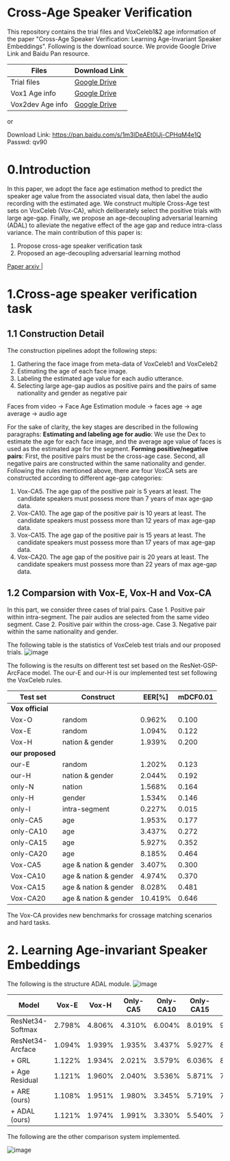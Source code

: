 # Cross-Age Speaker Verification

This repository contains the trial files and VoxCeleb1&2 age information of the paper "Cross-Age Speaker Verification: Learning Age-Invariant Speaker Embeddings". Following is the download source. We provide Google Drive Link and Baidu Pan resource. 

|  Files | Download Link | 
|  ----  | ---- |
| Trial files | <a href="https://drive.google.com/drive/folders/1caO11O7xqjpa8KNLrT8BWx_V6IhdmQlQ?usp=sharing">Google Drive </a> |
| Vox1 Age info  |  <a href="https://drive.google.com/drive/folders/1x-FipNnDtVd6CLy2CblViphyODj3rFS4?usp=sharing">Google Drive </a>  |
| Vox2dev Age info |  <a href="https://drive.google.com/drive/folders/1aSYbdoWp9Pvnbd4y6IRneykSlFneat_I?usp=sharing">Google Drive </a>  |

or

Download Link: https://pan.baidu.com/s/1m3lDeAEt0lJj-CPHqM4e1Q 
Passwd: qv90

# 0.Introduction

In this paper, we adopt the face age estimation method to predict the speaker age value from the associated visual data, then label the audio recording with the estimated age. We construct multiple Cross-Age test sets on VoxCeleb (Vox-CA), which deliberately select the positive trials with large age-gap. Finally, we propose an age-decoupling adversarial learning (ADAL) to alleviate the negative effect of the age gap and reduce intra-class variance. 
The main contribution of this paper is:
<ol>
  <li>Propose cross-age speaker verification task</li>
  <li>Proposed an age-decoupling adversarial learning mothod </li>
</ol>

<a href=" ">Paper arxiv </a>  |


# 1.Cross-age speaker verification task
## 1.1 Construction Detail
The construction pipelines adopt the following steps:
<ol>
  <li> Gathering the face image from meta-data of VoxCeleb1 and VoxCeleb2</li>
  <li> Estimating the age of each face image. </li>
  <li> Labeling the estimated age value for each audio utterance.  </li>
  <li> Selecting large age-gap audios as positive pairs and the pairs of same nationality and gender as negative pair  </li>
</ol>

Faces from video -> Face Age Estimation module -> faces age -> age average -> audio age

For the sake of clarity, the key stages are described in the following paragraphs:
**Estimating and labeling age for audio**: We use the Dex to estimate the age for each face image, and the average age value of faces is used as the estimated age for the segment.
**Forming positive/negative pairs**:
First, the positive pairs must be the cross-age case. 
Second, all negative pairs are constructed within the same nationality and gender.
Following the rules mentioned above, there are four VoxCA sets are constructed according to different age-gap categories:
<ol>
  <li> Vox-CA5. The age gap of the positive pair is 5 years at least. The candidate speakers must possess more than 7 years of max age-gap data.</li>
  <li> Vox-CA10. The age gap of the positive pair is 10 years at least. The candidate speakers must possess more than 12 years of max age-gap data.</li>
  <li> Vox-CA15. The age gap of the positive pair is 15 years at least. The candidate speakers must possess more than 17 years of max age-gap data. </li>
  <li> Vox-CA20. The age gap of the positive pair is 20 years at least. The candidate speakers must possess more than 22 years of max age-gap data. </li>
</ol>

## 1.2 Comparsion with Vox-E, Vox-H and Vox-CA
In this part, we consider three cases of trial pairs.
Case 1. Positive pair within intra-segment. The pair audios are selected from the same video segment.
Case 2. Positive pair within the cross-age.
Case 3. Negative pair within the same nationality and gender.

The following table is the statistics of VoxCeleb test trials and our proposed trials. 
![image](https://github.com/qinxiaoyi/Cross-Age_Speaker_Verification/blob/main/imgs/table2.jpg)

The following is the results on different test set based on the ResNet-GSP-ArcFace model. The our-E and our-H is our implemented test set following the VoxCeleb rules.

|  **Test set**    | **Construct**             | **EER[%]**  | **mDCF0.01** | 
|  ----        | ----                  | ----    | ----     |
| **Vox official** |                       |         |          |
| Vox-O        | random                | 0.962%  | 0.100    |
| Vox-E        | random                | 1.094%  | 0.122    |
| Vox-H        | nation & gender       | 1.939%  | 0.200    |
|**our proposed** |                       |         |          |
| our-E        | random                | 1.202%  | 0.123    |
| our-H        | nation & gender       | 2.044%  | 0.192    |
| only-N       | nation                | 1.568%  | 0.164    |
| only-H       | gender                | 1.534%  | 0.146    |
| only-I       | intra-segment         | 0.227%  | 0.015    |
| only-CA5     | age                   | 1.953%  | 0.177    |
| only-CA10    | age                   | 3.437%  | 0.272    |
| only-CA15    | age                   | 5.927%  | 0.352    |
| only-CA20    | age                   | 8.185%  | 0.464    |
| Vox-CA5      | age & nation & gender | 3.407%  | 0.300    |
| Vox-CA10     | age & nation & gender | 4.974%  | 0.370    |
| Vox-CA15     | age & nation & gender | 8.028%  | 0.481    |
| Vox-CA20     | age & nation & gender | 10.419% | 0.646    |

The Vox-CA provides new benchmarks for crossage matching scenarios and hard tasks.


# 2. Learning Age-invariant Speaker Embeddings
The following is the structure ADAL module.
![image](https://github.com/qinxiaoyi/Cross-Age_Speaker_Verification/blob/main/imgs/network_ADAL.png)


|  **Model** | **Vox-E** | **Vox-H**  | **Only-CA5** |**Only-CA10** |**Only-CA15** |**Only-CA20** | **Vox-CA5** |**Vox-CA10** |**Vox-CA15** |**Vox-CA20** | 
|  ----      | ----      | ----       | ----         | ----         | ----         | ----         | ----        | ----        | ----        | ----     |
| ResNet34-Softmax | 2.798% | 4.806% | 4.310% | 6.004% | 8.019% | 9.308% | 7.366% | 9.125% | 12.405% | 14.888% |
| ResNet34-Arcface | 1.094% | 1.939% | 1.935% | 3.437% | 5.927% | 8.185% | 3.407% | 4.974% | 8.028% | 10.419% |
| + GRL            | 1.122% | 1.934% | 2.021% | 3.579% | 6.036% | 8.566% | 3.405% | 4.949% | 8.017% | 10.610% |
| + Age Residual   | 1.121% | 1.960% | 2.040% | 3.536% | 5.871% | 7.864% | 3.499% | 5.078% | 8.039% | 10.229% |
| + ARE (ours)     | 1.108% | 1.951% | 1.980% | 3.345% | 5.719% | 7.803% | 3.431% | 4.814% | 7.786% | 9.911% |
| + ADAL (ours)    | 1.121% | 1.974% | 1.991% | 3.330% | 5.540% | 7.442% | 3.441% | 4.822% | 7.515% | 9.519% |

The following are the other comparison system implemented.

![image](https://github.com/qinxiaoyi/Cross-Age_Speaker_Verification/blob/main/imgs/comparison.png)
